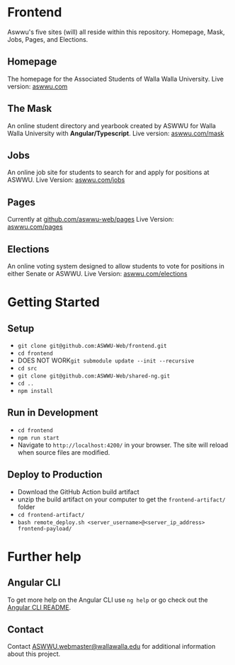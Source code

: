 # Frontend

Aswwu's five sites (will) all reside within this repository. Homepage, Mask, Jobs, Pages, and Elections. 

## Homepage

The homepage for the Associated Students of Walla Walla University.
Live version: [aswwu.com](https://aswwu.com)

## The Mask

An online student directory and yearbook created by ASWWU for Walla Walla University with __Angular/Typescript__.
Live version: [aswwu.com/mask](https://aswwu.com/mask/)

## Jobs

An online job site for students to search for and apply for positions at ASWWU.
Live Version: [aswwu.com/jobs](https://aswwu.com/jobs)

## Pages

Currently at [github.com/aswwu-web/pages](https://github.com/aswwu-web/pages)
Live Version: [aswwu.com/pages](https://aswwu.com/pages)

## Elections

An online voting system designed to allow students to vote for positions in either Senate or ASWWU.
Live Version: [aswwu.com/elections](https://aswwu.com/elections)


# Getting Started

## Setup

- `git clone git@github.com:ASWWU-Web/frontend.git`
- `cd frontend`
- DOES NOT WORK`git submodule update --init --recursive`
- `cd src`
- `git clone git@github.com:ASWWU-Web/shared-ng.git`
- `cd ..`
- `npm install`


## Run in Development

- `cd frontend`
- `npm run start`
- Navigate to `http://localhost:4200/` in your browser. The site will reload when source files are modified.


## Deploy to Production

- Download the GitHub Action build artifact
- unzip the build artifact on your computer to get the `frontend-artifact/` folder
- `cd frontend-artifact/`
- `bash remote_deploy.sh <server_username>@<server_ip_address> frontend-payload/`


# Further help

## Angular CLI

To get more help on the Angular CLI use `ng help` or go check out the [Angular CLI README](https://github.com/angular/angular-cli/blob/master/README.md).

## Contact

Contact [ASWWU.webmaster@wallawalla.edu](mailto:aswwu.webmaster@wallawalla.edu) for additional information about this project.
